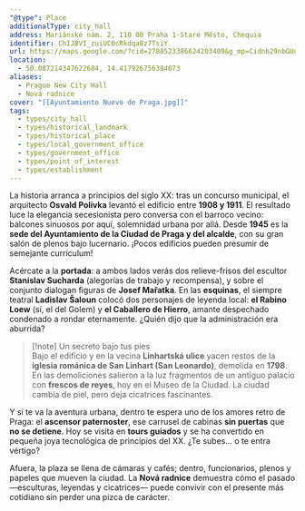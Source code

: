 ```yaml
---
"@type": Place
additionalType: city_hall
address: Mariánské nám. 2, 110 00 Praha 1-Staré Město, Chequia
identifier: ChIJBVI_zuiUC0cRkdqa8z7TsiY
url: https://maps.google.com/?cid=2788523386624203409&g_mp=Cidnb29nbGUubWFwcy5wbGFjZXMudjEuUGxhY2VzLlNlYXJjaFRleHQQABgEIAA
location:
  - 50.087214347622684, 14.417926756384073
aliases:
  - Prague New City Hall
  - Nová radnice
cover: "[[Ayuntamiento Nuevo de Praga.jpg]]"
tags:
  - types/city_hall
  - types/historical_landmark
  - types/historical_place
  - types/local_government_office
  - types/government_office
  - types/point_of_interest
  - types/establishment
---
```

La historia arranca a principios del siglo XX: tras un concurso municipal, el arquitecto **Osvald Polívka** levantó el edificio entre **1908 y 1911**. El resultado luce la elegancia secesionista pero conversa con el barroco vecino: balcones sinuosos por aquí, solemnidad urbana por allá. Desde **1945** es la **sede del Ayuntamiento de la Ciudad de Praga y del alcalde**, con su gran salón de plenos bajo lucernario. ¡Pocos edificios pueden presumir de semejante currículum!

Acércate a la **portada**: a ambos lados verás dos relieve-frisos del escultor **Stanislav Sucharda** (alegorías de trabajo y recompensa), y sobre el conjunto dialogan figuras de **Josef Mařatka**. En las **esquinas**, el siempre teatral **Ladislav Šaloun** colocó dos personajes de leyenda local: **el Rabino Loew** (sí, el del Golem) y **el Caballero de Hierro**, amante despechado condenado a rondar eternamente. ¿Quién dijo que la administración era aburrida? 

> [!note] Un secreto bajo tus pies  
> Bajo el edificio y en la vecina **Linhartská ulice** yacen restos de la **iglesia románica de San Linhart (San Leonardo)**, demolida en **1798**. En las demoliciones salieron a la luz fragmentos de un antiguo palacio con **frescos de reyes**, hoy en el Museo de la Ciudad. La ciudad cambia de piel, pero deja cicatrices fascinantes.

Y si te va la aventura urbana, dentro te espera uno de los amores retro de Praga: el **ascensor paternoster**, ese carrusel de cabinas **sin puertas** que **no se detiene**. Hoy se visita en **tours guiados** y se ha convertido en pequeña joya tecnológica de principios del XX. ¿Te subes… o te entra vértigo?

 Afuera, la plaza se llena de cámaras y cafés; dentro, funcionarios, plenos y papeles que mueven la ciudad. La **Nová radnice** demuestra cómo el pasado —esculturas, leyendas y cicatrices— puede convivir con el presente más cotidiano sin perder una pizca de carácter. 